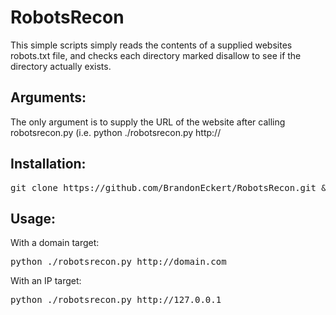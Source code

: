 # RobotsRecon

This simple scripts simply reads the contents of a supplied websites robots.txt file, and checks each directory marked disallow to see if the directory actually exists.

## Arguments:
The only argument is to supply the URL of the website after calling robotsrecon.py (i.e. python ./robotsrecon.py http://<IP Address or Domain Name>


## Installation:
<pre>git clone https://github.com/BrandonEckert/RobotsRecon.git && cd RobotsRecon/ && pip install -r requirements.txt</pre>
## Usage:

With a domain target:
<pre>python ./robotsrecon.py http://domain.com</pre>
With an IP target:
<pre>python ./robotsrecon.py http://127.0.0.1</pre>
